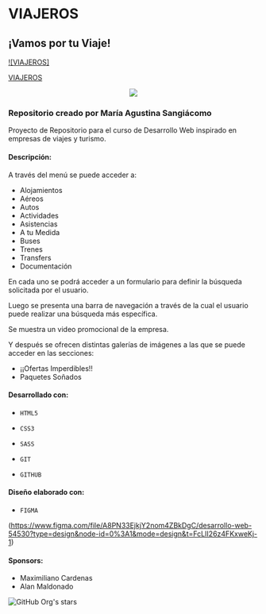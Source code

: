 # VIAJEROS

## ¡Vamos por tu Viaje!

[![VIAJEROS]](https://images.unsplash.com/photo-1488646953014-85cb44e25828?ixlib=rb-4.0.3&ixid=M3wxMjA3fDB8MHxwaG90by1wYWdlfHx8fGVufDB8fHx8fA%3D%3D&auto=format&fit=crop&w=735&q=80 "VIAJEROS")

[VIAJEROS](https://viajeros-viajes.000webhostapp.com)

<p align="center">
   <img src="https://img.shields.io/badge/STATUS-EN%20DESAROLLO-green">
   </p>

### Repositorio creado por María Agustina Sangiácomo

Proyecto de Repositorio para el curso de Desarrollo Web inspirado en empresas de viajes y turismo.

#### Descripción:
A través del menú se puede acceder a:
- Alojamientos
- Aéreos
- Autos
- Actividades
- Asistencias
- A tu Medida
- Buses
- Trenes
- Transfers
- Documentación

En cada uno se podrá acceder a un formulario para definir la búsqueda solicitada por el usuario. 

Luego se presenta una barra de navegación a través de la cual el usuario puede realizar una búsqueda más específica.

Se muestra un video promocional de la empresa.

Y después se ofrecen distintas galerías de imágenes a las que se puede acceder en las secciones:
- ¡¡Ofertas Imperdibles!!
- Paquetes Soñados

####  Desarrollado con:

- `HTML5`

- `CSS3`

- `SASS`

- `GIT`

- `GITHUB`

####  Diseño elaborado con:

- `FIGMA`

(https://www.figma.com/file/A8PN33EjkjY2nom4ZBkDgC/desarrollo-web-54530?type=design&node-id=0%3A1&mode=design&t=FcLII26z4FKxweKj-1)

#### Sponsors:

- Maximiliano Cardenas
- Alan Maldonado


![GitHub Org's stars](https://img.shields.io/github/stars/sangiacomoagustina?style=social)